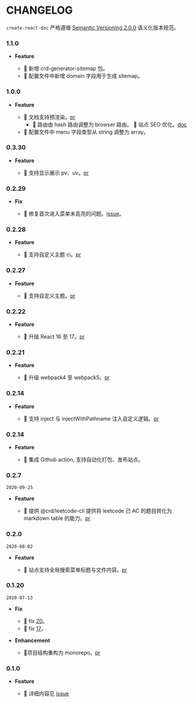 # CHANGELOG

`create-react-doc` 严格遵循 [Semantic Versioning 2.0.0](http://semver.org/lang/zh-CN/) 语义化版本规范。

### 1.1.0

- **Feature**

  - 🚀 新增 crd-generator-sitemap 包。
  - 🚀 配置文件中新增 domain 字段用于生成 sitemap。
### 1.0.0

- **Feature**

  - 🚀 文档支持预渲染。[pr](https://github.com/MuYunyun/create-react-doc/pull/95/files)
    - 🚀 路由由 hash 路由调整为 browser 路由。
    🎈 站点 SEO 优化。[doc](https://github.com/MuYunyun/blog/issues/84#issuecomment-786418891)
  - 🚀 配置文件中 menu 字段类型从 string 调整为 array。

### 0.3.30

- **Feature**

  - 🚀 支持显示展示 pv、uv。[pr](https://github.com/MuYunyun/create-react-doc/pull/85)

### 0.2.29

- **Fix**

  - 🐞 修复首次进入菜单未高亮的问题。[issue](https://github.com/MuYunyun/create-react-doc/issues/78)。
### 0.2.28

- **Feature**

  - 🚀 支持自定义主题 ci。[pr](https://github.com/MuYunyun/create-react-doc/pull/80)

### 0.2.27

- **Feature**

  - 🚀 支持自定义主题。[pr](https://github.com/MuYunyun/create-react-doc/pull/77)

### 0.2.22

- **Feature**

  - 🚀 升级 React 16 至 17。[pr](https://github.com/MuYunyun/create-react-doc/pull/71)

### 0.2.21

- **Feature**

  - 🚀 升级 webpack4 至 webpack5。[pr](https://github.com/MuYunyun/create-react-doc/pull/65)

### 0.2.14

- **Feature**

  - 🚀 支持 inject 与 injectWithPathname 注入自定义逻辑。[pr](https://github.com/MuYunyun/create-react-doc/pull/65)

### 0.2.14

- **Feature**

  - 🚀 集成 Github action, 支持自动化打包、发布站点。

### 0.2.7

`2020-09-25`

- **Feature**

  - 🚀 提供 @crd/leetcode-cli 提供将 leetcode 已 AC 的题目转化为 markdown table 的能力。[pr](https://github.com/MuYunyun/create-react-doc/pull/22)

### 0.2.0

`2020-08-02`

- **Feature**

  - 🚀 站点支持全局搜索菜单标题与文件内容。[pr](https://github.com/MuYunyun/create-react-doc/pull/22)

### 0.1.20

`2020-07-13`

- **Fix**

  - 🐞 fix [20](https://github.com/MuYunyun/create-react-doc/issues/20)。
  - 🐞 fix [17](https://github.com/MuYunyun/create-react-doc/issues/17)。

- **Enhancement**

  - 🎈项目结构重构为 monorepo。[pr](https://github.com/MuYunyun/create-react-doc/pull/16)

### 0.1.0

- **Feature**

  - 🚀 详细内容见 [issue](https://github.com/MuYunyun/create-react-doc/issues/2)